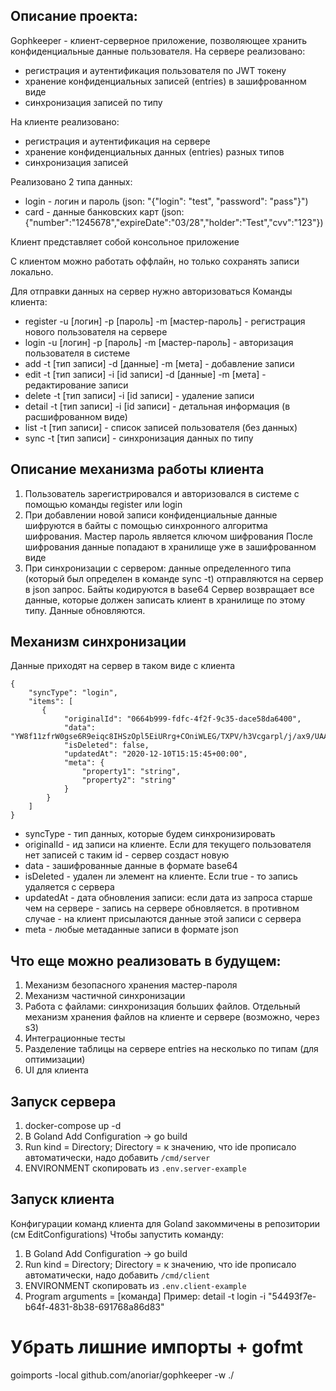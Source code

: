 
## Описание проекта:
Gophkeeper - клиент-серверное приложение, позволяющее хранить конфиденциальные данные пользователя.
На сервере реализовано:
- регистрация и аутентификация пользователя по JWT токену
- хранение конфиденциальных записей (entries) в зашифрованном виде
- синхронизация записей по типу

На клиенте реализовано:
- регистрация и аутентификация на сервере
- хранение конфиденциальных данных (entries) разных типов
- синхронизация записей

Реализовано 2 типа данных:
- login - логин и пароль (json: "{\"login\": \"test\", \"password\": \"pass\"}")
- card - данные банковских карт (json: {"number":"1245678","expireDate":"03/28","holder":"Test","cvv":"123"})

Клиент представляет собой консольное приложение

С клиентом можно работать оффлайн, но только сохранять записи локально. 

Для отправки данных на сервер нужно авторизоваться
Команды клиента:
- register -u [логин] -p [пароль] -m [мастер-пароль]  - регистрация нового пользователя на сервере
- login -u [логин] -p [пароль] -m [мастер-пароль] - авторизация пользователя в системе
- add -t [тип записи] -d [данные] -m [мета] - добавление записи
- edit -t [тип записи] -i [id записи] -d [данные] -m [мета] - редактирование записи
- delete -t [тип записи] -i [id записи] - удаление записи
- detail -t [тип записи] -i [id записи] - детальная информация (в расшифрованном виде)
- list -t [тип записи] - список записей пользователя (без данных)
- sync -t [тип записи] - синхронизация данных по типу

## Описание механизма работы клиента
1. Пользователь зарегистрировался и авторизовался в системе с помощью команды register или login
2. При добавлении новой записи конфиденциальные данные шифруются в байты с помощью синхронного алгоритма шифрования. Мастер пароль является ключом шифрования
После шифрования данные попадают в хранилище уже в зашифрованном виде
3. При синхронизации с сервером: данные определенного типа (который был определен в команде sync -t) отправляются на сервер в json запрос. Байты кодируются в base64
Сервер возвращает все данные, которые должен записать клиент в хранилище по этому типу. Данные обновляются.

## Механизм синхронизации
Данные приходят на сервер в таком виде с клиента
```
{
    "syncType": "login",
    "items": [
       {
            "originalId": "0664b999-fdfc-4f2f-9c35-dace58da6400",
            "data": "YW8f11zfrW0gse6R9eiqc8IHSzOpl5EiURrg+COniWLEG/TXPV/h3Vcgarpl/j/ax9/UAAQxIjhFFJTmWWo=",
            "isDeleted": false,
            "updatedAt": "2020-12-10T15:15:45+00:00",
            "meta": {
                "property1": "string",
                "property2": "string"
            }
        }
    ]
}
```
- syncType - тип данных, которые будем синхронизировать
- originalId - ид записи на клиенте. Если для текущего пользователя нет записей с таким id - сервер создаст новую
- data - зашифрованные данные в формате base64
- isDeleted - удален ли элемент на клиенте. Если true - то запись удаляется с сервера
- updatedAt - дата обновления записи: если дата из запроса старше чем на сервере - запись на сервере обновляется. в противном случае - на клиент присылаются данные этой записи с сервера
- meta - любые метаданные записи в формате json


## Что еще можно реализовать в будущем:
1. Механизм безопасного хранения мастер-пароля
2. Механизм частичной синхронизации
3. Работа с файлами: синхронизация больших файлов. Отдельный механизм хранения файлов на клиенте и сервере (возможно, через s3)
4. Интеграционные тесты
5. Разделение таблицы на сервере entries на несколько по типам (для оптимизации)
6. UI для клиента

## Запуск сервера
1. docker-compose up -d
2. В Goland Add Configuration -> go build
3. Run kind = Directory; Directory = к значению, что ide прописало автоматически, надо добавить ```/cmd/server```
4. ENVIRONMENT скопировать из ```.env.server-example```

## Запуск клиента
Конфигурации команд клиента для Goland закоммичены в репозитории (см EditConfigurations)
Чтобы запустить команду:
1. В Goland Add Configuration -> go build 
2. Run kind = Directory; Directory = к значению, что ide прописало автоматически, надо добавить ```/cmd/client```
3. ENVIRONMENT скопировать из ```.env.client-example```
4. Program arguments = [команда]  Пример: detail -t login -i "54493f7e-b64f-4831-8b38-691768a86d83"

# Убрать лишние импорты + gofmt
goimports -local github.com/anoriar/gophkeeper -w ./

